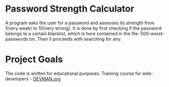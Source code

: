 # Password Strength Calculator

A program asks the user for a password and assesses its strength from 1(very weak) to 10(very strong).
It is done by first checking if the password belongs to a certain blacklist, which is here contained in
the file: 500-worst-passwords.txt. Then it proceeds with searching for any:


# Project Goals

The code is written for educational purposes. Training course for web-developers - [DEVMAN.org](https://devman.org)
